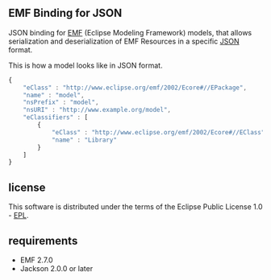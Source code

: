 <section id="about">

# EMF Binding for JSON

JSON binding for [EMF](http://www.eclipse.org/emf) (Eclipse Modeling Framework) models, that allows serialization and
deserialization of EMF Resources in a specific [JSON](http://www.json.org/) format.

This is how a model looks like in JSON format.

```javascript
{
    "eClass" : "http://www.eclipse.org/emf/2002/Ecore#//EPackage",
    "name" : "model",
    "nsPrefix" : "model",
    "nsURI" : "http://www.example.org/model",
    "eClassifiers" : [
        {
            "eClass" : "http://www.eclipse.org/emf/2002/Ecore#//EClass",
            "name" : "Library"
        }
    ]
}
```

## license

This software is distributed under the terms of the Eclipse Public License 1.0 - [EPL](http://www.eclipse.org/legal/epl-v10.html).

## requirements

* EMF 2.7.0
* Jackson 2.0.0 or later

</section>
